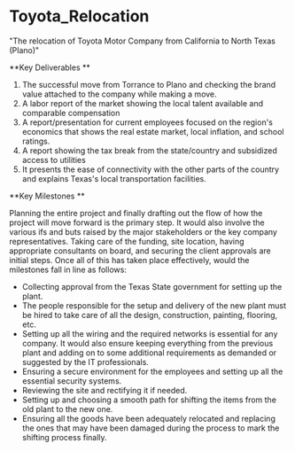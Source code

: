 # Toyota_Relocation
"The relocation of Toyota Motor Company from California to North Texas (Plano)"

**Key Deliverables **

1) The successful move from Torrance to Plano and checking the brand value attached to the company while making a move.
2) A labor report of the market showing the local talent available and comparable compensation
3) A report/presentation for current employees focused on the region's economics that shows the real estate market, local inflation, and school ratings.
4) A report showing the tax break from the state/country and subsidized access to utilities
5) It presents the ease of connectivity with the other parts of the country and explains Texas's local transportation facilities.

**Key Milestones ** 

Planning the entire project and finally drafting out the flow of how the project will move forward is the primary step. It would also involve the various ifs and buts raised by the major stakeholders or the key company representatives. Taking care of the funding, site location, having appropriate consultants on board, and securing the client approvals are initial steps.
Once all of this has taken place effectively, would the milestones fall in line as follows:
- Collecting approval from the Texas State government for setting up the plant.
- The people responsible for the setup and delivery of the new plant must be hired to take care of all the design, construction, painting, flooring, etc.
- Setting up all the wiring and the required networks is essential for any company. It would also ensure keeping everything from the previous plant and adding on to some   additional requirements as demanded or suggested by the IT professionals.
- Ensuring a secure environment for the employees and setting up all the essential security systems.
- Reviewing the site and rectifying it if needed.
- Setting up and choosing a smooth path for shifting the items from the old plant to the new one.
- Ensuring all the goods have been adequately relocated and replacing the ones that may have been damaged during the process to mark the shifting process finally.

